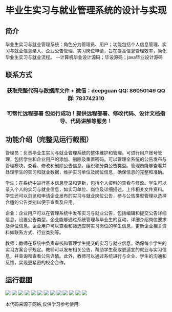 <p><h1 align="center">毕业生实习与就业管理系统的设计与实现</h1></p>

## 简介
毕业生实习与就业管理系统：角色分为管理员、用户；功能包括个人信息管理、实习与就业信息录入、企业公告管理、实习岗位申请，旨在提高信息管理效率，简化毕业生实习与就业流程。    --计算机毕业设计源码；毕设源码；java毕业设计源码


## 联系方式
<p><h3 align="center">获取完整代码与数据库文件 + 微信：deepguan QQ: 86050149 QQ群: 783742310</h3></p>
<p><h3 align="center">可帮忙远程部署 包运行成功！提供远程部署、修改代码、设计文档指导、代码讲解等服务！</h3></p>

## 功能介绍（完整见运行截图）
管理员：负责毕业生实习与就业管理系统的整体维护和管理。可进行用户账号管理，包括学生和企业用户的添加、删除及重置密码。可以管理全系统的公告发布与管理模块，查看、修改和删除公告信息，组织和分类公告类型。管理员能够查看并处理学生的实习和就业数据，维护实习单位及岗位信息，确保信息的完整和准确。

学生：在系统中进行基本信息登录和更新，包括个人资料的查看与修改。学生可以录入个人的实习与就业信息，如实习单位、岗位及详细描述，上传相关文件资料。学生还可以浏览和申请企业发布的实习与就业岗位公告，参与公告类型管理以选择合适的公告类别以便于查看及应用。

企业：企业用户可以在管理系统中发布实习与就业公告，包括编辑和提交公告详细信息，设置公告类型。企业能够通过系统管理与毕业生的互动，详细介绍岗位要求及单位信息。企业用户可以查看和筛选应聘实习岗位的学生信息，更新企业相关资料如联系方式、行业类别等。

教师：教师在系统中负责审核和管理学生提交的实习与就业信息，确保每个学生的实习方案合乎规定。教师可以发布相关公告，帮助学生获取更适宜的就业与实习信息，并查询和查看公告详情。此外，教师可以通过系统进行与企业、学生的沟通和反馈，实现更紧密的校企合作。


## 运行截图
![](https://bs-1329754181.cos.ap-shanghai.myqcloud.com/spring/GraduationInternshipEmploymentManagementSystemDesignAndImplementation/img/001.jpg)
![](https://bs-1329754181.cos.ap-shanghai.myqcloud.com/spring/GraduationInternshipEmploymentManagementSystemDesignAndImplementation/img/002.jpg)
![](https://bs-1329754181.cos.ap-shanghai.myqcloud.com/spring/GraduationInternshipEmploymentManagementSystemDesignAndImplementation/img/003.jpg)
![](https://bs-1329754181.cos.ap-shanghai.myqcloud.com/spring/GraduationInternshipEmploymentManagementSystemDesignAndImplementation/img/004.jpg)
![](https://bs-1329754181.cos.ap-shanghai.myqcloud.com/spring/GraduationInternshipEmploymentManagementSystemDesignAndImplementation/img/005.jpg)
![](https://bs-1329754181.cos.ap-shanghai.myqcloud.com/spring/GraduationInternshipEmploymentManagementSystemDesignAndImplementation/img/006.jpg)
![](https://bs-1329754181.cos.ap-shanghai.myqcloud.com/spring/GraduationInternshipEmploymentManagementSystemDesignAndImplementation/img/007.jpg)
![](https://bs-1329754181.cos.ap-shanghai.myqcloud.com/spring/GraduationInternshipEmploymentManagementSystemDesignAndImplementation/img/008.jpg)
![](https://bs-1329754181.cos.ap-shanghai.myqcloud.com/spring/GraduationInternshipEmploymentManagementSystemDesignAndImplementation/img/009.jpg)
![](https://bs-1329754181.cos.ap-shanghai.myqcloud.com/spring/GraduationInternshipEmploymentManagementSystemDesignAndImplementation/img/010.jpg)
![](https://bs-1329754181.cos.ap-shanghai.myqcloud.com/spring/GraduationInternshipEmploymentManagementSystemDesignAndImplementation/img/011.jpg)
![](https://bs-1329754181.cos.ap-shanghai.myqcloud.com/spring/GraduationInternshipEmploymentManagementSystemDesignAndImplementation/img/012.jpg)
![](https://bs-1329754181.cos.ap-shanghai.myqcloud.com/spring/GraduationInternshipEmploymentManagementSystemDesignAndImplementation/img/013.jpg)

<p>本代码来源于网络,仅供学习参考使用!</p>
